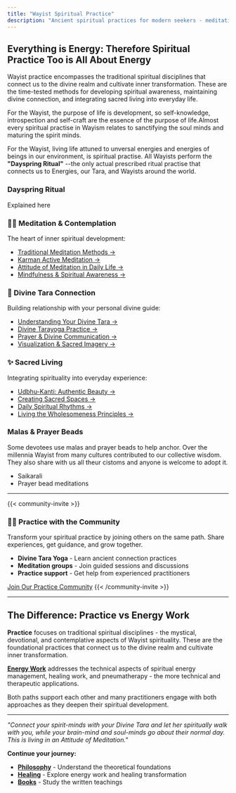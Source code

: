```yaml
---
title: "Wayist Spiritual Practice"
description: "Ancient spiritual practices for modern seekers - meditation, Divine Tara connection, and daily spiritual living"
---
```


## Everything is Energy: Therefore Spiritual Practice Too is All About Energy
Wayist practice encompasses the traditional spiritual disciplines that connect us to the divine realm and cultivate inner transformation. These are the time-tested methods for developing spiritual awareness, maintaining divine connection, and integrating sacred living into everyday life.

For the Wayist, the purpose of life is development, so self-knowledge, introspection and self-craft are the essence of the purpose of life.Almost every spiritual practise in Wayism relates to sanctifying the soul minds and maturing the spirit minds.

For the Wayist, living life attuned to unversal energies and energies of beings in our environment, is spiritual practise. All Wayists perform the **"Dayspring Ritual"** --the only actual prescribed ritual practise that connects us to Energies, our Tara, and Wayists around the world.

### Dayspring Ritual
Explained here

### 🧘‍♀️ Meditation & Contemplation
The heart of inner spiritual development:
- [Traditional Meditation Methods →](/practice/meditation/traditional-meditation/)
- [Karman Active Meditation →](/practice/meditation/karman-active-meditation/)
- [Attitude of Meditation in Daily Life →](/practice/meditation/daily-meditation-attitude/)
- [Mindfulness & Spiritual Awareness →](/practice/meditation/mindfulness/)

### 🌟 Divine Tara Connection
Building relationship with your personal divine guide:
- [Understanding Your Divine Tara →](/practice/divine-tara/understanding-divine-tara/)
- [Divine Tarayoga Practice →](/practice/divine-tara/tarayoga-practice/)
- [Prayer & Divine Communication →](/practice/divine-tara/prayer-communication/)
- [Visualization & Sacred Imagery →](/practice/divine-tara/visualization/)

### ✨ Sacred Living
Integrating spirituality into everyday experience:
- [Udbhu-Kanti: Authentic Beauty →](/practice/sacred-living/udbhu-kanti/)
- [Creating Sacred Spaces →](/practice/sacred-living/sacred-spaces/)
- [Daily Spiritual Rhythms →](/practice/sacred-living/daily-practice/)
- [Living the Wholesomeness Principles →](/practice/sacred-living/wholesomeness/)

### Malas & Prayer Beads
Some devotees use malas and prayer beads to help anchor. Over the millennia Wayist from many cultures contributed to our collective wisdom. They also share with us all theur cistoms and anyone is welcome to adopt it.

- Saikarali
- Prayer bead meditations

---

{{< community-invite >}}
### 🧘‍♀️ Practice with the Community

Transform your spiritual practice by joining others on the same path. Share experiences, get guidance, and grow together.

- **Divine Tara Yoga** - Learn ancient connection practices
- **Meditation groups** - Join guided sessions and discussions
- **Practice support** - Get help from experienced practitioners

<a href="https://wayist.life" class="cta-button">Join Our Practice Community</a>
{{< /community-invite >}}

---

## The Difference: Practice vs Energy Work

**Practice** focuses on traditional spiritual disciplines - the mystical, devotional, and contemplative aspects of Wayist spirituality. These are the foundational practices that connect us to the divine realm and cultivate inner transformation.

**[Energy Work](/healing/)** addresses the technical aspects of spiritual energy management, healing work, and pneumatherapy - the more technical and therapeutic applications.

Both paths support each other and many practitioners engage with both approaches as they deepen their spiritual development.

---

*"Connect your spirit-minds with your Divine Tara and let her spiritually walk with you, while your brain-mind and soul-minds go about their normal day. This is living in an Attitude of Meditation."*

**Continue your journey:**
- **[Philosophy](/philosophy/)** - Understand the theoretical foundations
- **[Healing](/healing/)** - Explore energy work and healing transformation
- **[Books](/books/)** - Study the written teachings